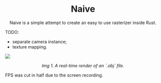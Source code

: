 <h1 align="center"> Naive</h1>

<p align="center">Naive is a simple attempt to create an easy to use rasterizer inside Rust.</p>

TODO:
* separate camera instance;
* texture mapping.

![](imgs/land.gif)

<p align="center"><i>Img 1. A real-time render of an `.obj` file.</i></p>
FPS was cut in half due to the screen recording.